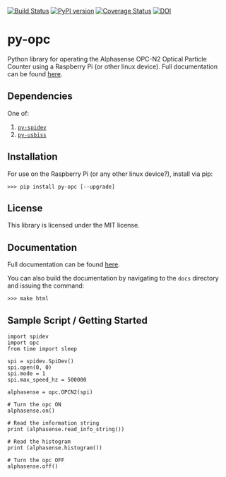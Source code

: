 [![Build Status](https://travis-ci.org/dhhagan/py-opc.svg?branch=develop)](https://travis-ci.org/dhhagan/py-opc)
[![PyPI version](https://badge.fury.io/py/py-opc.svg)](https://badge.fury.io/py/py-opc)
[![Coverage Status](https://coveralls.io/repos/dhhagan/py-opc/badge.svg?branch=master&service=github)](https://coveralls.io/github/dhhagan/py-opc?branch=master)
[![DOI](https://zenodo.org/badge/30832320.svg)](https://zenodo.org/badge/latestdoi/30832320)

# py-opc

Python library for operating the Alphasense OPC-N2 Optical Particle Counter using a Raspberry Pi (or other linux device). Full documentation can be found [here](http://py-opc.readthedocs.org/en/latest/).


## Dependencies

One of:

  1. [`py-spidev`](https://github.com/doceme/py-spidev)
  1. [`py-usbiss`](https://github.com/dancingquanta/py-usbiss)


## Installation

For use on the Raspberry Pi (or any other linux device?), install via pip:

    >>> pip install py-opc [--upgrade]

## License

  This library is licensed under the MIT license.

## Documentation

  Full documentation can be found [here](http://py-opc.readthedocs.org/en/latest/).

  You can also build the documentation by navigating to the `docs` directory and issuing the command:

    >>> make html


## Sample Script / Getting Started

    import spidev
    import opc
    from time import sleep

    spi = spidev.SpiDev()
    spi.open(0, 0)
    spi.mode = 1
    spi.max_speed_hz = 500000

    alphasense = opc.OPCN2(spi)

    # Turn the opc ON
    alphasense.on()

    # Read the information string
    print (alphasense.read_info_string())

    # Read the histogram
    print (alphasense.histogram())

    # Turn the opc OFF
    alphasense.off()
